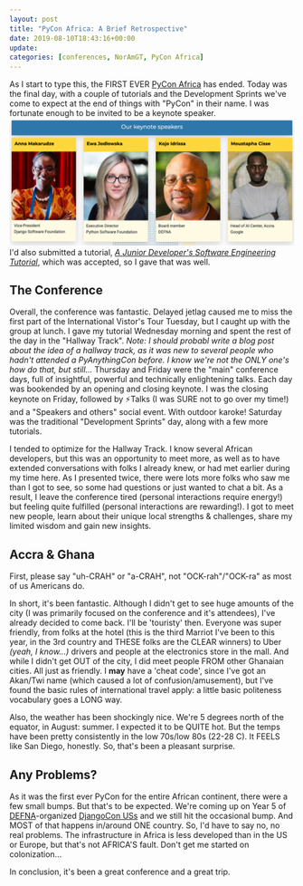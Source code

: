 ```yaml
---
layout: post
title: "PyCon Africa: A Brief Retrospective"
date: 2019-08-10T18:43:16+00:00
update: 
categories: [conferences, NorAmGT, PyCon Africa]
---
```

As I start to type this, the FIRST EVER [PyCon Africa](https://africa.pycon.org/) has ended. Today was the final day, with a couple of tutorials and the Development Sprints we've come to expect at the end of things with "PyCon" in their name. I was fortunate enough to be invited to be a keynote speaker. ![PyCon Africa 2019 Keynote Speakers](/assets/PyConAfrica_keynotes.png) I'd also submitted a tutorial, [*A Junior Developer's Software Engineering Tutorial*](https://github.com/kojoidrissa/pyconafrica_tutorial), which was accepted, so I gave that was well.

## The Conference
Overall, the conference was fantastic. Delayed jetlag caused me to miss the first part of the International Vistor's Tour Tuesday, but I caught up with the group at lunch. I gave my tutorial Wednesday morning and spent the rest of the day in the "Hallway Track". *Note: I should probabl write a blog post about the idea of a hallway track, as it was new to several people who hadn't attended a PyAnythingCon before. I know we're not the ONLY one's how do that, but still...* Thursday and Friday were the "main" conference days, full of insightful, powerful and technically enlightening talks. Each day was bookended by an opening and closing keynote. I was the closing keynote on Friday, followed by ⚡️Talks (I was SURE not to go over my time!) and a "Speakers and others" social event. With outdoor karoke!  Saturday was the traditional "Development Sprints" day, along with a few more tutorials. 

I tended to optimize for the Hallway Track. I know several African developers, but this was an opportunity to meet more, as well as to have extended conversations with folks I already knew, or had met earlier during my time here. As I presented twice, there were lots more folks who saw me than I got to see, so some had questions or just wanted to chat a bit. As a result, I leave the conference tired (personal interactions require energy!) but feeling quite fulfilled (personal interactions are rewarding!). I got to meet new people, learn about their unique local strengths & challenges, share my limited wisdom and gain new insights.

## Accra & Ghana
First, please say "uh-CRAH" or "a-CRAH", not "OCK-rah"/"OCK-ra" as most of us Americans do.

In short, it's been fantastic. Although I didn't get to see huge amounts of the city (I was primarily focused on the conference and it's attendees), I've already decided to come back. I'll be 'touristy' then. Everyone was super friendly, from folks at the hotel (this is the third Marriot I've been to this year, in the 3rd country and THESE folks are the CLEAR winners) to Uber *(yeah, I know...)* drivers and people at the electronics store in the mall. And while I didn't get OUT of the city, I did meet people FROM other Ghanaian cities. All just as friendly. I **may** have a 'cheat code', since I've got an Akan/Twi name (which caused a lot of confusion/amusement), but I've found the basic rules of international travel apply: a little basic politeness vocabulary goes a LONG way.

Also, the weather has been shockingly nice. We're 5 degrees north of the equator, in August: summer. I expected it to be QUITE hot. But the temps have been pretty consistently in the low 70s/low 80s (22-28 C). It FEELS like San Diego, honestly. So, that's been a pleasant surprise.

## Any Problems?
As it was the first ever PyCon for the entire African continent, there were a few small bumps. But that's to be expected. We're coming up on Year 5 of [DEFNA](https://www.defna.org/)-organized [DjangoCon USs](https://2019.djangocon.us/) and we still hit the occasional bump. And MOST of that happens in/around ONE country. So, I'd have to say no, no real problems. The infrastructure in Africa is less developed than in the US or Europe, but that's not AFRICA'S fault. Don't get me started on colonization...

In conclusion, it's been a great conference and a great trip.
